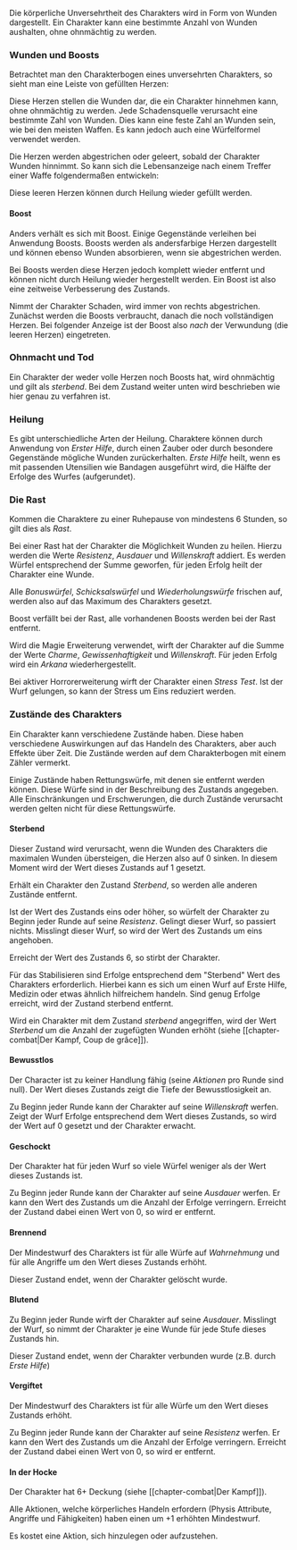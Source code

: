 Die körperliche Unversehrtheit des Charakters wird in Form von Wunden dargestellt. Ein Charakter kann eine bestimmte Anzahl von Wunden aushalten, ohne ohnmächtig zu werden. 

### Wunden und Boosts

Betrachtet man den Charakterbogen eines unversehrten Charakters, so sieht man eine Leiste von gefüllten Herzen:

<i class="fas fa-heart fa-2x text-danger"></i>
<i class="fas fa-heart fa-2x text-danger"></i>
<i class="fas fa-heart fa-2x text-danger"></i>
<i class="fas fa-heart fa-2x text-danger"></i>
<i class="fas fa-heart fa-2x text-danger"></i>
<i class="fas fa-heart fa-2x text-danger"></i>

Diese Herzen stellen die Wunden dar, die ein Charakter hinnehmen kann, ohne ohnmächtig zu werden. Jede Schadensquelle verursacht eine bestimmte Zahl von Wunden. Dies kann eine feste Zahl an Wunden sein, wie bei den meisten Waffen. Es kann jedoch auch eine Würfelformel verwendet werden. 

Die Herzen werden abgestrichen oder geleert, sobald der Charakter Wunden hinnimmt. So kann sich die Lebensanzeige nach einem Treffer einer Waffe folgendermaßen entwickeln:

<i class="fas fa-heart fa-2x text-danger"></i>
<i class="fas fa-heart fa-2x text-danger"></i>
<i class="fas fa-heart fa-2x text-danger"></i>
<i class="fas fa-heart fa-2x text-danger"></i>
<i class="far fa-heart fa-2x text-danger"></i>
<i class="far fa-heart fa-2x text-danger"></i>

Diese leeren Herzen können durch Heilung wieder gefüllt werden. 

#### Boost

Anders verhält es sich mit Boost. Einige Gegenstände verleihen bei Anwendung Boosts. Boosts werden als andersfarbige Herzen dargestellt und können ebenso Wunden absorbieren, wenn sie abgestrichen werden. 

Bei Boosts werden diese Herzen jedoch komplett wieder entfernt und können nicht durch Heilung wieder hergestellt werden. Ein Boost ist also eine zeitweise Verbesserung des Zustands.

Nimmt der Charakter Schaden, wird immer von rechts abgestrichen. Zunächst werden die Boosts verbraucht, danach die noch vollständigen Herzen. Bei folgender Anzeige ist der Boost also *nach* der Verwundung (die leeren Herzen) eingetreten.

<i class="fas fa-heart fa-2x text-danger"></i>
<i class="fas fa-heart fa-2x text-danger"></i>
<i class="far fa-heart fa-2x text-danger"></i>
<i class="fas fa-heart fa-2x text-info"></i>
<i class="fas fa-heart fa-2x text-info"></i>
<i class="fas fa-heart fa-2x text-info"></i>

### Ohnmacht und Tod

Ein Charakter der weder volle Herzen noch Boosts hat, wird ohnmächtig und gilt als *sterbend*. Bei dem Zustand weiter unten wird beschrieben wie hier genau zu verfahren ist.

### Heilung

Es gibt unterschiedliche Arten der Heilung. Charaktere können durch Anwendung von *Erster Hilfe*, durch einen Zauber oder durch besondere Gegenstände mögliche Wunden zurückerhalten. *Erste Hilfe* heilt, wenn es mit passenden Utensilien wie Bandagen ausgeführt wird, die Hälfte der Erfolge des Wurfes (aufgerundet).


### Die Rast

Kommen die Charaktere zu einer Ruhepause von mindestens 6 Stunden, so gilt dies als *Rast*.

Bei einer Rast hat der Charakter die Möglichkeit Wunden zu heilen. Hierzu werden die Werte *Resistenz*, *Ausdauer* und *Willenskraft* addiert. Es werden Würfel entsprechend der Summe geworfen, für jeden Erfolg heilt der Charakter eine Wunde.

Alle *Bonuswürfel*, *Schicksalswürfel* und *Wiederholungswürfe* frischen auf, werden also auf das Maximum des Charakters gesetzt.

Boost verfällt bei der Rast, alle vorhandenen Boosts werden bei der Rast entfernt.

Wird die Magie Erweiterung verwendet, wirft der Charakter auf die Summe der Werte *Charme*, *Gewissenhaftigkeit* und *Willenskraft*. Für jeden Erfolg wird ein *Arkana* wiederhergestellt.

Bei aktiver Horrorerweiterung wirft der Charakter einen *Stress Test*. Ist der Wurf gelungen, so kann der Stress um Eins reduziert werden.

### Zustände des Charakters

Ein Charakter kann verschiedene Zustände haben. Diese haben verschiedene Auswirkungen auf das Handeln des Charakters, aber auch Effekte über Zeit. Die Zustände werden auf dem Charakterbogen mit einem Zähler vermerkt.

Einige Zustände haben Rettungswürfe, mit denen sie entfernt werden können. Diese Würfe sind in der Beschreibung des Zustands angegeben. Alle Einschränkungen und Erschwerungen, die durch Zustände verursacht werden gelten nicht für diese Rettungswürfe.

#### Sterbend

Dieser Zustand wird verursacht, wenn die Wunden des Charakters die maximalen Wunden übersteigen, die Herzen also auf 0 sinken. In diesem Moment wird der Wert dieses Zustands auf 1 gesetzt.

Erhält ein Charakter den Zustand *Sterbend*, so werden alle anderen Zustände entfernt.

Ist der Wert des Zustands eins oder höher, so würfelt der Charakter zu Beginn jeder Runde auf seine *Resistenz*. Gelingt dieser Wurf, so passiert nichts. Misslingt dieser Wurf, so wird der Wert des Zustands um eins angehoben.

Erreicht der Wert des Zustands 6, so stirbt der Charakter.

Für das Stabilisieren sind Erfolge entsprechend dem "Sterbend" Wert des Charakters erforderlich. Hierbei kann es sich um einen Wurf auf Erste Hilfe, Medizin oder etwas ähnlich hilfreichem handeln. Sind genug Erfolge erreicht, wird der Zustand sterbend entfernt.

Wird ein Charakter mit dem Zustand *sterbend* angegriffen, wird der Wert *Sterbend* um die Anzahl der zugefügten Wunden erhöht (siehe [[chapter-combat|Der Kampf, Coup de grâce]]).


#### Bewusstlos

Der Character ist zu keiner Handlung fähig (seine *Aktionen* pro Runde sind null). Der Wert dieses Zustands zeigt die Tiefe der Bewusstlosigkeit an.

Zu Beginn jeder Runde kann der Charakter auf seine *Willenskraft* werfen. Zeigt der Wurf Erfolge entsprechend dem Wert dieses Zustands, so wird der Wert auf 0 gesetzt und der Charakter erwacht.

#### Geschockt

Der Charakter hat für jeden Wurf so viele Würfel weniger als der Wert dieses Zustands ist.

Zu Beginn jeder Runde kann der Charakter auf seine *Ausdauer* werfen. Er kann den Wert des Zustands um die Anzahl der Erfolge verringern. Erreicht der Zustand dabei einen Wert von 0, so wird er entfernt.

#### Brennend

Der Mindestwurf des Charakters ist für alle Würfe auf *Wahrnehmung* und für alle Angriffe um den Wert dieses Zustands erhöht.

Dieser Zustand endet, wenn der Charakter gelöscht wurde.

#### Blutend

Zu Beginn jeder Runde wirft der Charakter auf seine *Ausdauer*. Misslingt der Wurf, so nimmt der Charakter je eine Wunde für jede Stufe dieses Zustands hin.

Dieser Zustand endet, wenn der Charakter verbunden wurde (z.B. durch *Erste Hilfe*)

#### Vergiftet

Der Mindestwurf des Charakters ist für alle Würfe um den Wert dieses Zustands erhöht.

Zu Beginn jeder Runde kann der Charakter auf seine *Resistenz* werfen. Er kann den Wert des Zustands um die Anzahl der Erfolge verringern. Erreicht der Zustand dabei einen Wert von 0, so wird er entfernt.

#### In der Hocke

Der Charakter hat 6+ Deckung (siehe [[chapter-combat|Der Kampf]]).

Alle Aktionen, welche körperliches Handeln erfordern (Physis Attribute, Angriffe und Fähigkeiten) haben einen um +1 erhöhten Mindestwurf.

Es kostet eine Aktion, sich hinzulegen oder aufzustehen.
